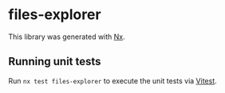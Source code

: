 # files-explorer

This library was generated with [Nx](https://nx.dev).

## Running unit tests

Run `nx test files-explorer` to execute the unit tests via [Vitest](https://vitest.dev/).
